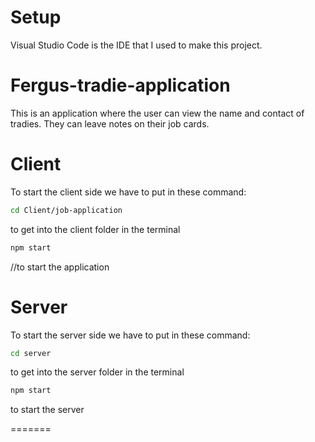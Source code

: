 # Setup
Visual Studio Code is the IDE that I used to make this project.
# Fergus-tradie-application
This is an application where the user can view the name and contact of tradies. They can leave notes on their job cards.
# Client
To start the client side we have to put in these command:
```bash
cd Client/job-application
```
to get into the client folder in the terminal
```bash
npm start
```
//to start the application
# Server
To start the server side we have to put in these command:
```bash
cd server
```
to get into the server folder in the terminal
```bash
npm start
```
to start the server

=======


